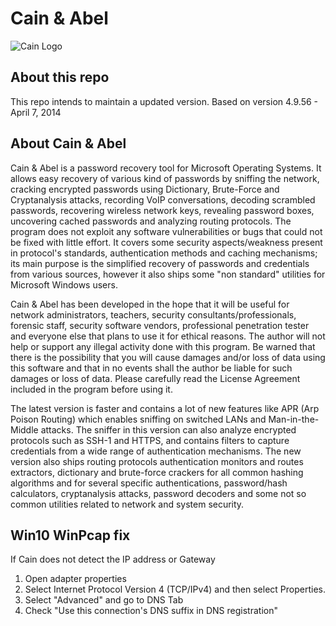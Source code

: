 Cain & Abel
====

![Cain Logo](https://raw.githubusercontent.com/xchwarze/Cain/master/logo-cain.png "Cain & Abel")


About this repo
-----------
This repo intends to maintain a updated version.
Based on version 4.9.56 - April 7, 2014

About Cain & Abel
-----------
Cain & Abel is a password recovery tool for Microsoft Operating Systems. It allows easy recovery of various kind of passwords by sniffing the network, cracking encrypted passwords using Dictionary, Brute-Force and Cryptanalysis attacks, recording VoIP conversations, decoding scrambled passwords, recovering wireless network keys, revealing password boxes, uncovering cached passwords and analyzing routing protocols. The program does not exploit any software vulnerabilities or bugs that could not be fixed with little effort. It covers some security aspects/weakness present in protocol's standards, authentication methods and caching mechanisms; its main purpose is the simplified recovery of passwords and credentials from various sources, however it also ships some "non standard" utilities for Microsoft Windows users.

Cain & Abel has been developed in the hope that it will be useful for network administrators, teachers, security consultants/professionals, forensic staff, security software vendors, professional penetration tester and everyone else that plans to use it for ethical reasons. The author will not help or support any illegal activity done with this program. Be warned that there is the possibility that you will cause damages and/or loss of data using this software and that in no events shall the author be liable for such damages or loss of data. Please carefully read the License Agreement included in the program before using it.

The latest version is faster and contains a lot of new features like APR (Arp Poison Routing) which enables sniffing on switched LANs and Man-in-the-Middle attacks. The sniffer in this version can also analyze encrypted protocols such as SSH-1 and HTTPS, and contains filters to capture credentials from a wide range of authentication mechanisms. The new version also ships routing protocols authentication monitors and routes extractors, dictionary and brute-force crackers for all common hashing algorithms and for several specific authentications, password/hash calculators, cryptanalysis attacks, password decoders and  some not so common utilities related to network and system security.

Win10 WinPcap fix
-----------
If Cain does not detect the IP address or Gateway

1. Open adapter properties
2. Select Internet Protocol Version 4 (TCP/IPv4) and then select Properties.
3. Select "Advanced" and go to DNS Tab
4. Check "Use this connection's DNS suffix in DNS registration"
